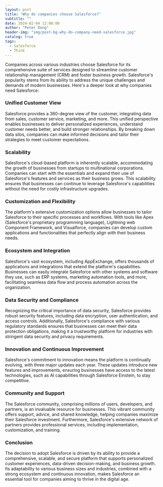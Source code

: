 ```yaml
---
layout: post
title: "Why do companies choose Salesforce?"
subtitle: ""
date: 2024-02-04 12:00:00
author: "Peter Dong"
header-img: "img/post-bg-why-do-company-need-salesforce.jpg"
catalog: true
tags:
  - Salesforce
  - Think
---
```


Companies across various industries choose Salesforce for its comprehensive suite of services designed to streamline customer relationship management (CRM) and foster business growth. Salesforce's popularity stems from its ability to address the unique challenges and demands of modern businesses. Here's a deeper look at why companies need Salesforce:

### Unified Customer View
Salesforce provides a 360-degree view of the customer, integrating data from sales, customer service, marketing, and more. This unified perspective enables businesses to deliver personalized experiences, understand customer needs better, and build stronger relationships. By breaking down data silos, companies can make informed decisions and tailor their strategies to meet customer expectations.

### Scalability
Salesforce's cloud-based platform is inherently scalable, accommodating the growth of businesses from startups to multinational corporations. Companies can start with the essentials and expand their use of Salesforce's features and services as their business grows. This scalability ensures that businesses can continue to leverage Salesforce's capabilities without the need for costly infrastructure upgrades.

### Customization and Flexibility
The platform's extensive customization options allow businesses to tailor Salesforce to their specific processes and workflows. With tools like Apex (Salesforce's proprietary programming language), Lightning web Component Framework, and Visualforce, companies can develop custom applications and functionalities that perfectly align with their business needs.

### Ecosystem and Integration
Salesforce's vast ecosystem, including AppExchange, offers thousands of applications and integrations that extend the platform's capabilities. Businesses can easily integrate Salesforce with other systems and software they use, such as ERP systems, marketing automation tools, and more, facilitating seamless data flow and process automation across the organization.

### Data Security and Compliance
Recognizing the critical importance of data security, Salesforce provides robust security features, including data encryption, user authentication, and access controls. Additionally, Salesforce's compliance with various regulatory standards ensures that businesses can meet their data protection obligations, making it a trustworthy platform for industries with stringent data security and privacy requirements.

### Innovation and Continuous Improvement
Salesforce's commitment to innovation means the platform is continually evolving, with three major updates each year. These updates introduce new features and improvements, ensuring businesses have access to the latest technologies, such as AI capabilities through Salesforce Einstein, to stay competitive.

### Community and Support
The Salesforce community, comprising millions of users, developers, and partners, is an invaluable resource for businesses. This vibrant community offers support, advice, and shared knowledge, helping companies maximize their Salesforce investment. Furthermore, Salesforce's extensive network of partners provides professional services, including implementation, customization, and training.

### Conclusion
The decision to adopt Salesforce is driven by its ability to provide a comprehensive, scalable, and secure platform that supports personalized customer experiences, data-driven decision-making, and business growth. Its adaptability to various business sizes and industries, combined with a strong ecosystem and continuous innovation, makes Salesforce an essential tool for companies aiming to thrive in the digital age.